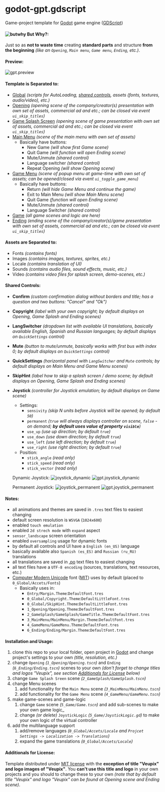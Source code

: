# godot-gpt.gdscript
Game-project template for [Godot](https://godotengine.org/) game engine ([GDScript](http://docs.godotengine.org/en/latest/getting_started/scripting/gdscript/gdscript_basics.html))

#### ![butwhy](http://i68.tinypic.com/168bdc4.jpg) But Why?:
Just so as **not to waste time** creating **standard parts** and structure **from the beginning** _(like an `Opening`, `Main menu`, `Game menu`, `Ending`, etc.)_.

#### Preview:
![gpt.preview](https://media.giphy.com/media/3HuIZsXzEFaINAPCrQ/giphy.gif)

#### Template is Separated to:
* [Global](0_Global) _(scripts for AutoLoading, [shared controls](#shared-controls), assets (fonts, textures, audio/video), etc.)_
* [Opening](1_Opening) _(opening scene of the company/creator(s) presentation with own set of assets, commercial ad and etc.; can be closed via event `ui_skip_titles`)_
* [Game Splash Screen](2_GameSplash) _(opening scene of game presentation with own set of assets, commercial ad and etc.; can be closed via event `ui_skip_titles`)_
* [Main Menu](3_MainMenu) _(scene of the main menu with own set of assets)_
  * Basically have buttons:
    * New Game _(will show first Game scene)_
    * Quit Game _(will function will open Ending scene)_
    * Mute/Unmute _(shared control)_
    * Language switcher _(shared control)_
    * Repeat Opening _(will show Opening scene)_
* [Game Menu](4_GameMenu) _(scene of popup menu at game-time with own set of assets; can be opened/closed via event `ui_toggle_game_menu`)_
  * Basically have buttons:
    * Return _(will hide Game Menu and continue the game)_
    * Exit to Main Menu _(will show Main Menu scene)_
    * Quit Game _(function will open Ending scene)_
    * Mute/Unmute _(shared control)_
    * Language Switcher _(shared control)_
* [Game](5_Game) _(all game scenes and logic are here)_
* [Ending](6_Ending) _(ending scene of the company/creator(s)/game presentation with own set of assets, commercial ad and etc.; can be closed via event `ui_skip_titles`)_


#### Assets are Separated to:
* Fonts _(contains fonts)_
* Images _(contains images, textures, sprites, etc.)_
* Locale _(contains translation of UI)_
* Sounds _(contains audio files, sound effects, music, etc.)_
* Video _(contains video files for splash screen, demo-scenes, etc.)_

#### Shared Controls:
* **Confirm** _(custom confirmation dialog without borders and title; has a question and two buttons: "Cancel" and "Ok")_
* **Copyright** _(label with your own copyright; by default displays on Opening, Game Splash and Ending scenes)_
* **LangSwitcher** _(dropdown list with available UI translations, basically available English, Spanish and Russian languages; by default displays on `QuickSettings` control)_
* **Mute** _(button to mute/unmute, basically works with first bus with index 0; by default displays on `QuickSettings` control)_
* **QuickSettings** _(horizontal panel with `LangSwitcher` and `Mute` controls; by default displays on Main Menu and Game Menu scenes)_
* **SkipHint** _(label how to skip a splash screen / demo scene; by default displays on Opening, Game Splash and Ending scenes)_
* **Joystick** _(controller for Joystick emulation; by default displays on Game scene)_
  * Settings:
    * `sensivity` _(skip N units before Joystick will be opened; by default `50`)_
    * `permanent` _(`true` will always displays controller on scene, `false` - on demand; **by default uses value of property `visible`**)_
    * `use_up` _(use up direction; by default `true`)_
    * `use_down` _(use down direction; by default `true`)_
    * `use_left` _(use left direction; by default `true`)_
    * `use_right` _(use right direction; by default `true`)_
  * Position:
    * `stick_angle` _(read only)_
    * `stick_speed` _(read only)_
    * `stick_vector` _(read only)_
  
  Dynamic Joystick:
  ![joystick_dynamic](http://i64.tinypic.com/1tsu9t.png)
  ![gpt.joystick_dynamic](https://media.giphy.com/media/XJMrXeIrDhegQpeR1C/giphy.gif)
  
  Permanent Joystick:
  ![joystick_permanent](http://i66.tinypic.com/24cwrom.png)
  ![gpt.joystick_permanent](https://media.giphy.com/media/1zjzMnw1PtjJgRJUC4/giphy.gif)

#### Notes:
* all animations and themes are saved in `.tres` text files to easiest changing
* default screen resolution is `WSVGA` (`1024x600`)
* enabled `touch emulation`
* enabled `2d strech mode` with `expand` aspect
* `sensor_landscape` screen orientation
* enabled `oversampling` usage for dynamic fonts
* by default all controls and UI have a `English (en_US)` language
* basically available also `Spanish (es_ES)` and `Russian (ru_RU)` translations
* all translations are saved in [.po](https://en.wikipedia.org/wiki/Gettext) text files to easiest changing
* all text files have a `UTF-8 encoding` (sources, translations, text resources, etc.)
* [Computer Modern Unicode](https://sourceforge.net/projects/cm-unicode/) font ([MIT](https://en.wikipedia.org/wiki/MIT_License)) uses by default (placed to `0_Global/Accets/Fonts`)
  * Basically uses in:
    * `Entry/Margin.Theme`:`DefaultFont.tres`
    * `0_Global/Copyright.Theme`:`DefaultLittleFont.tres`
    * `0_Global/SkipHint.Theme`:`DefaultLittleFont.tres`
    * `1_Opening/Opening.Theme`:`DefaultFont.tres`
    * `2_GameSplash/GameSplash/GameTitle.Theme`:`DefaultFont.tres`
    * `3_MainMenu/MainMenu/Margin.Theme`:`DefaultFont.tres`
    * `4_GameMenu/GameMenu.Theme`:`DefaultFont.tres`
    * `6_Ending/Ending/Margin.Theme`:`DefaultFont.tres`

#### Installation and Usage:
1. clone this repo to your local folder, open project in [Godot](https://godotengine.org/) and change project's settings to your own _(title, resolution, etc.)_
2. change `Opening` _(`1_Opening/Opening.tscn`)_ and `Ending` _(`6_Ending/Ending.tscn`)_ scenes to your own _(don't forget to change titles and logos "Veupix", see section [Additionals for License](#additionals-for-license) below)_
3. change `Game Splash Sreen` scene _(`2_GameSplash/GameSplash.tscn`)_
4. change Menu scenes
    1. add functionality for the `Main Menu` scene _(`3_MainMenu/MainMenu.tscn`)_
    2. add functionality for the `Game Menu` scene _(`4_GameMenu/GameMenu.tscn`)_
5. make game-scenes and game-logic
    1. change `Game` scene _(`5_Game/Game.tscn`)_ and add sub-scenes to make your own game logic_
    2. change _(or delete)_ `JoystickLogic` _(`5_Game/JoystickLogic.gd`)_ to make your own logic of the virtual controller
6. add the multilanguage support
    1. add/remove languages _(`0_Global/Accets/Locale` and `Projcet Settings -> Localization -> Translations`)_
    2. expand the game translations _(`0_Global/Accets/Locale`)_

#### Additionals for License:
Template distributed under [MIT license](https://en.wikipedia.org/wiki/MIT_License) with the **exception of title "Veupix" and logo images of "Veupix"**.
 You **can't use this title and logo** in your own projects and you should to change these to your own
 _(note that by default title "Veupix" and logo "Veupix" can be found at Opening scene and Ending scene)_.